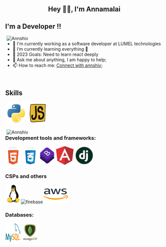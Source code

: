<h2 align="center"> Hey 👋🏽, I'm Annamalai </h2>

## I'm a Developer !!
   <img align="right" src="https://github-readme-stats-hf5c.vercel.app/api?username=annshiv&show_icons=true&theme=dark&count_private=true&include_all_commits=true&show=reviews,discussions_started,discussions_answered,prs_merged,prs_merged_percentage" alt="Annshiv" width="500px" />

- 🔭 I'm currently working as a software developer at LUMEL technologies
- 🌱 I’m currently learning everything 🤣
- 🥅 2023 Goals: Need to learn react deeply
- 💬 Ask me about anything, I am happy to help;
- 📫 How to reach me: [Connect with annshiv](https://annshiv.me);
<br />

<h2>Skills</h2>
<p> 
<img src="https://raw.githubusercontent.com/devicons/devicon/master/icons/python/python-original.svg" alt="python" height="70"/>
<img src="https://github.com/annshiv/annshiv/blob/main/Materials/js.gif" height="70" width="60">
</p>
<img align="right" src="https://github-readme-streak-stats.herokuapp.com/?user=annshiv&theme=dark" alt="Annshiv" width="500px" />
    <h3>Development tools and frameworks:</h3>
<p>
<img src="https://github.com/annshiv/annshiv/blob/main/Materials/html.gif" alt="html5" width="50" height="60"/> 
<img src="https://github.com/annshiv/annshiv/blob/main/Materials/css.gif" alt="css3" width="50" height="60"/>
<img src="https://github.com/annshiv/annshiv/blob/main/Materials/bootstrap.gif" alt="bootstrap" width="50" height="60"/> 
<img src="https://github.com/annshiv/annshiv/blob/main/Materials/angular.png" alt="angular" height="60"/>
<img src="https://github.com/annshiv/annshiv/blob/main/Materials/django.png" alt="django" height="60"/>
</p>
  
<h3>CSPs and others</h3>
<p>
<img src="https://raw.githubusercontent.com/devicons/devicon/master/icons/linux/linux-original.svg" alt="linux" width="50" height="60"/><img src="https://www.vectorlogo.zone/logos/firebase/firebase-icon.svg" alt="firebase" width="50" height="60"/><img src="https://raw.githubusercontent.com/devicons/devicon/master/icons/amazonwebservices/amazonwebservices-original-wordmark.svg" alt="aws" width="80" height="60"/>
</p>
<h3>Databases:</h3>
<p>
<img src="https://github.com/annshiv/annshiv/blob/main/Materials/mysql.png" alt="mysql" width="50" height="60"/>
<img src="https://github.com/annshiv/annshiv/blob/main/Materials/mongo.gif" alt="mongodb" width="50" height="60"/>
</p>
